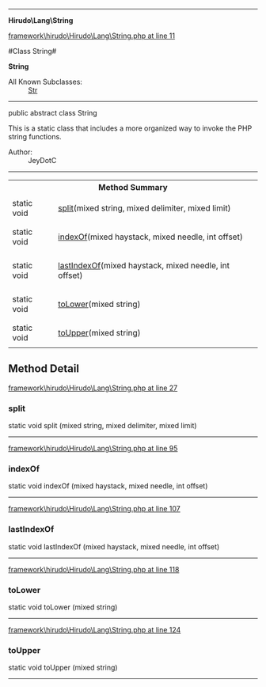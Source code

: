 

- - -

**Hirudo\Lang\String**


<a href="https://github.com/JeyDotC/Hirudo/blob/master/framework/hirudo/Hirudo/Lang/String.php#L11" >framework\hirudo\Hirudo\Lang\String.php at line 11</a>

#Class String#

**String**


<dl>
<dt>All Known Subclasses:</dt>
<dd><a href="https://github.com/JeyDotC/Hirudo-docs/blob/master/hirudo/lang/str.md">Str</a> </dd>
</dl>



- - -

<p class="signature"><span class='k'>public abstract  class</span> <span class='nx'>String</span></p>

<div class="comment" id="overview_description"><p>This is a static class that includes a more organized way to invoke
the PHP string functions.</p></div>

<dl>
<dt>Author:</dt>
<dd>JeyDotC</dd>
</dl>


- - -

<table id="summary_method">
<tr><th colspan="2">Method Summary</th></tr>
<tr>
<td><span class='k'>static </span> <span class='nx'>void</span></td>
<td class="description"><p class="name"><a href="#split">split</a>(mixed string, mixed delimiter, mixed limit)</p></td>
</tr>
<tr>
<td><span class='k'>static </span> <span class='nx'>void</span></td>
<td class="description"><p class="name"><a href="#indexof">indexOf</a>(mixed haystack, mixed needle, int offset)</p></td>
</tr>
<tr>
<td><span class='k'>static </span> <span class='nx'>void</span></td>
<td class="description"><p class="name"><a href="#lastindexof">lastIndexOf</a>(mixed haystack, mixed needle, int offset)</p></td>
</tr>
<tr>
<td><span class='k'>static </span> <span class='nx'>void</span></td>
<td class="description"><p class="name"><a href="#tolower">toLower</a>(mixed string)</p></td>
</tr>
<tr>
<td><span class='k'>static </span> <span class='nx'>void</span></td>
<td class="description"><p class="name"><a href="#toupper">toUpper</a>(mixed string)</p></td>
</tr>
</table>

<h2 id="detail_method">Method Detail</h2>

<a href="https://github.com/JeyDotC/Hirudo/blob/master/framework/hirudo/Hirudo/Lang/String.php#L27" >framework\hirudo\Hirudo\Lang\String.php at line 27</a>

<h3 id="split()">split</h3>
<span class='k'>static </span> <span class='nx'>void</span> <span class='nf'>split</span> (mixed string, mixed delimiter, mixed limit)

<div class="details">

</div>

- - -


<a href="https://github.com/JeyDotC/Hirudo/blob/master/framework/hirudo/Hirudo/Lang/String.php#L95" >framework\hirudo\Hirudo\Lang\String.php at line 95</a>

<h3 id="indexOf()">indexOf</h3>
<span class='k'>static </span> <span class='nx'>void</span> <span class='nf'>indexOf</span> (mixed haystack, mixed needle, int offset)

<div class="details">

</div>

- - -


<a href="https://github.com/JeyDotC/Hirudo/blob/master/framework/hirudo/Hirudo/Lang/String.php#L107" >framework\hirudo\Hirudo\Lang\String.php at line 107</a>

<h3 id="lastIndexOf()">lastIndexOf</h3>
<span class='k'>static </span> <span class='nx'>void</span> <span class='nf'>lastIndexOf</span> (mixed haystack, mixed needle, int offset)

<div class="details">

</div>

- - -


<a href="https://github.com/JeyDotC/Hirudo/blob/master/framework/hirudo/Hirudo/Lang/String.php#L118" >framework\hirudo\Hirudo\Lang\String.php at line 118</a>

<h3 id="toLower()">toLower</h3>
<span class='k'>static </span> <span class='nx'>void</span> <span class='nf'>toLower</span> (mixed string)

<div class="details">

</div>

- - -


<a href="https://github.com/JeyDotC/Hirudo/blob/master/framework/hirudo/Hirudo/Lang/String.php#L124" >framework\hirudo\Hirudo\Lang\String.php at line 124</a>

<h3 id="toUpper()">toUpper</h3>
<span class='k'>static </span> <span class='nx'>void</span> <span class='nf'>toUpper</span> (mixed string)

<div class="details">

</div>

- - -

